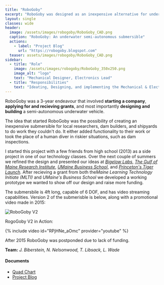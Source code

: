 ```yaml
---
title: "RoboGoby"
excerpt: "RoboGoby was designed as an inexpensive alternative for underwater researchers, dam builders, and boat yards."
layout: single
classes: wide
header:
  image: /assets/images/robogoby/RoboGoby_CAD.png
  caption: "RoboGoby: An underwater semi-autonomous submersible"
  actions:
    - label: "Project Blog"
      url: "https://robogoby.blogspot.com"
  teaser: assets/images/robogoby/RoboGoby_CAD.png
sidebar:
  - title: "Role"
    image: /assets/images/robogoby/RoboGoby_350x250.png
    image_alt: "logo"
    text: "Mechanical Designer, Electronics Lead"
  - title: "Responsibilities"
    text: "Ideating, Designing, and implementing the Mechanical & Electrical design of the submiersible"
---
```


RoboGoby was a 3-year endeavour that involved **starting a company**, **applying for and recieving grants**, and most importantly **designing and building** a semi-autonomous underwater vehicle. 

The idea that started RoboGoby was the possibility of creating an inexpensive submersible for local researchers, dam builders, and shipyards to do work they couldn't do. It either added functionality to their work or took the place of a human diver in riskier situations, such as dam inspections.

I started this project with a few friends from high school (2013) as a side project in one of our technology classes. Over the next couple of summers we refined the design and presented our ideas at *[Bigelow Labs](https://www.bigelow.org/)*, *[The Gulf of Maine Research Institute](https://www.gmri.org/)*, *[UMaine Business School](https://umaine.edu/business/https://umaine.edu/business/)*, and *[Princeton's Tiger Launch](https://www.tigerlaunch.com/)*. After recieving a grant from both the*Maine Learning Technology Initiate (MLTI)* and *UMaine's Business School* we developed a working prototype we wanted to show off our design and raise more funding. 

The submersbile is 4ft long, capable of 6 DOF, and has video streaming capabilities. Version 2 of the submerisble is below, along with a promotional video made in 2015:

![RoboGoby V2]({{site.baseurl}}/assets/images/robogoby/full_sub-on-table.jpeg "Underwater Submersible")

RogoGoby V2 in Action:

{% include video id="RPjHNe_aOmc" provider="youtube" %}

After 2015 RoboGoby was postponded due to lack of funding.

**Team:** *J. Biberstein, N. Nelsonwood, T. Libsack, L. Wade*

#### Documents
+ [Quad Chart]({{site.baseurl}}/assets/pdfs/quadcharts/RoboGoby-Quad_Chart.pdf)<br>
+ [Project Blog](https://robogoby.blogspot.com)